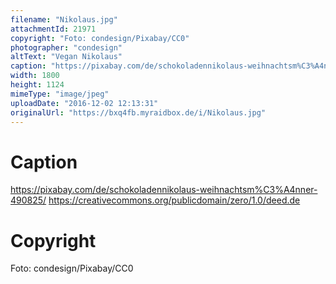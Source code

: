 ```yaml
---
filename: "Nikolaus.jpg"
attachmentId: 21971
copyright: "Foto: condesign/Pixabay/CC0"
photographer: "condesign"
altText: "Vegan Nikolaus"
caption: "https://pixabay.com/de/schokoladennikolaus-weihnachtsm%C3%A4nner-490825/\nhttps://creativecommons.org/publicdomain/zero/1.0/deed.de"
width: 1800
height: 1124
mimeType: "image/jpeg"
uploadDate: "2016-12-02 12:13:31"
originalUrl: "https://bxq4fb.myraidbox.de/i/Nikolaus.jpg"
---
```


# Caption

https://pixabay.com/de/schokoladennikolaus-weihnachtsm%C3%A4nner-490825/
https://creativecommons.org/publicdomain/zero/1.0/deed.de

# Copyright

Foto: condesign/Pixabay/CC0
